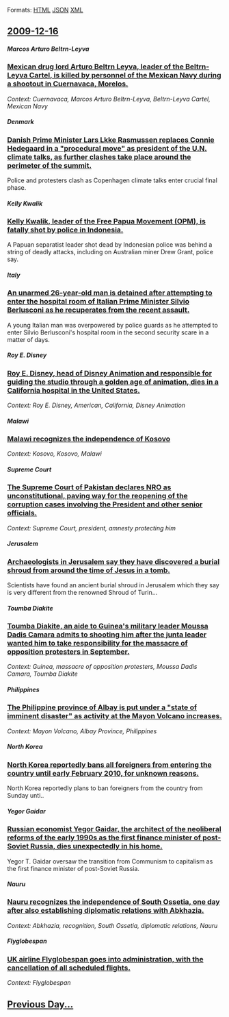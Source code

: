 
Formats: [HTML](2009/12/16/index.html)  [JSON](2009/12/16/index.json)  [XML](2009/12/16/index.xml)  

## [2009-12-16](/news/2009/12/16/index.md)

##### Marcos Arturo Beltrn-Leyva
### [ Mexican drug lord Arturo Beltrn Leyva, leader of the Beltrn-Leyva Cartel, is killed by personnel of the Mexican Navy during a shootout in Cuernavaca, Morelos. ](/news/2009/12/16/mexican-drug-lord-arturo-beltran-leyva-leader-of-the-beltran-leyva-cartel-is-killed-by-personnel-of-the-mexican-navy-during-a-shootout-in.md)
_Context: Cuernavaca, Marcos Arturo Beltrn-Leyva, Beltrn-Leyva Cartel, Mexican Navy_

##### Denmark
### [ Danish Prime Minister Lars Lkke Rasmussen replaces Connie Hedegaard in a "procedural move" as president of the U.N. climate talks, as further clashes take place around the perimeter of the summit. ](/news/2009/12/16/danish-prime-minister-lars-lokke-rasmussen-replaces-connie-hedegaard-in-a-procedural-move-as-president-of-the-u-n-climate-talks-as-furt.md)
Police and protesters clash as Copenhagen climate talks enter crucial final phase.

##### Kelly Kwalik
### [ Kelly Kwalik, leader of the Free Papua Movement (OPM), is fatally shot by police in Indonesia. ](/news/2009/12/16/kelly-kwalik-leader-of-the-free-papua-movement-opm-is-fatally-shot-by-police-in-indonesia.md)
A Papuan separatist leader shot dead by Indonesian police was behind a string of deadly attacks, including on Australian miner Drew Grant, police say.

##### Italy
### [ An unarmed 26-year-old man is detained after attempting to enter the hospital room of Italian Prime Minister Silvio Berlusconi as he recuperates from the recent assault. ](/news/2009/12/16/an-unarmed-26-year-old-man-is-detained-after-attempting-to-enter-the-hospital-room-of-italian-prime-minister-silvio-berlusconi-as-he-recupe.md)
A young Italian man was overpowered by police guards as he attempted to enter Silvio Berlusconi&#039;s hospital room in the second security scare in a matter of days.

##### Roy E. Disney
### [ Roy E. Disney, head of Disney Animation and responsible for guiding the studio through a golden age of animation, dies in a California hospital in the United States. ](/news/2009/12/16/roy-e-disney-head-of-disney-animation-and-responsible-for-guiding-the-studio-through-a-golden-age-of-animation-dies-in-a-california-hosp.md)
_Context: Roy E. Disney, American, California, Disney Animation_

##### Malawi
### [ Malawi recognizes the independence of Kosovo ](/news/2009/12/16/malawi-recognizes-the-independence-of-kosovo.md)
_Context: Kosovo, Kosovo, Malawi_

##### Supreme Court
### [ The Supreme Court of Pakistan declares NRO as unconstitutional, paving way for the reopening of the corruption cases involving the President and other senior officials. ](/news/2009/12/16/the-supreme-court-of-pakistan-declares-nro-as-unconstitutional-paving-way-for-the-reopening-of-the-corruption-cases-involving-the-presiden.md)
_Context: Supreme Court, president, amnesty protecting him_

##### Jerusalem
### [ Archaeologists in Jerusalem say they have discovered a burial shroud from around the time of Jesus in a tomb. ](/news/2009/12/16/archaeologists-in-jerusalem-say-they-have-discovered-a-burial-shroud-from-around-the-time-of-jesus-in-a-tomb.md)
Scientists have found an ancient burial shroud in Jerusalem which they say is very different from the renowned Shroud of Turin&hellip;

##### Toumba Diakite
### [ Toumba Diakite, an aide to Guinea's military leader Moussa Dadis Camara admits to shooting him after the junta leader wanted him to take responsibility for the massacre of opposition protesters in September. ](/news/2009/12/16/toumba-diakite-an-aide-to-guinea-s-military-leader-moussa-dadis-camara-admits-to-shooting-him-after-the-junta-leader-wanted-him-to-take-re.md)
_Context: Guinea, massacre of opposition protesters, Moussa Dadis Camara, Toumba Diakite_

##### Philippines
### [ The Philippine province of Albay is put under a "state of imminent disaster" as activity at the Mayon Volcano increases. ](/news/2009/12/16/the-philippine-province-of-albay-is-put-under-a-state-of-imminent-disaster-as-activity-at-the-mayon-volcano-increases.md)
_Context: Mayon Volcano, Albay Province, Philippines_

##### North Korea
### [ North Korea reportedly bans all foreigners from entering the country until early February 2010, for unknown reasons. ](/news/2009/12/16/north-korea-reportedly-bans-all-foreigners-from-entering-the-country-until-early-february-2010-for-unknown-reasons.md)
North Korea reportedly plans to ban foreigners from the country from Sunday unti..

##### Yegor Gaidar
### [ Russian economist Yegor Gaidar, the architect of the neoliberal reforms of the early 1990s as the first finance minister of post-Soviet Russia, dies unexpectedly in his home. ](/news/2009/12/16/russian-economist-yegor-gaidar-the-architect-of-the-neoliberal-reforms-of-the-early-1990s-as-the-first-finance-minister-of-post-soviet-rus.md)
Yegor T. Gaidar oversaw the transition from Communism to capitalism as the first finance minister of post-Soviet Russia.

##### Nauru
### [ Nauru recognizes the independence of South Ossetia, one day after also establishing diplomatic relations with Abkhazia. ](/news/2009/12/16/nauru-recognizes-the-independence-of-south-ossetia-one-day-after-also-establishing-diplomatic-relations-with-abkhazia.md)
_Context: Abkhazia, recognition, South Ossetia, diplomatic relations, Nauru_

##### Flyglobespan
### [ UK airline Flyglobespan goes into administration, with the cancellation of all scheduled flights. ](/news/2009/12/16/uk-airline-flyglobespan-goes-into-administration-with-the-cancellation-of-all-scheduled-flights.md)
_Context: Flyglobespan_

## [Previous Day...](/news/2009/12/15/index.md)

